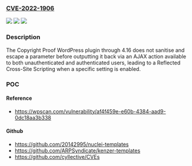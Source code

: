 ### [CVE-2022-1906](https://cve.mitre.org/cgi-bin/cvename.cgi?name=CVE-2022-1906)
![](https://img.shields.io/static/v1?label=Product&message=Copyright%20Proof&color=blue)
![](https://img.shields.io/static/v1?label=Version&message=4.16%3C%3D%204.16%20&color=brighgreen)
![](https://img.shields.io/static/v1?label=Vulnerability&message=CWE-79%20Cross-site%20Scripting%20(XSS)&color=brighgreen)

### Description

The Copyright Proof WordPress plugin through 4.16 does not sanitise and escape a parameter before outputting it back via an AJAX action available to both unauthenticated and authenticated users, leading to a Reflected Cross-Site Scripting when a specific setting is enabled.

### POC

#### Reference
- https://wpscan.com/vulnerability/af4f459e-e60b-4384-aad9-0dc18aa3b338

#### Github
- https://github.com/20142995/nuclei-templates
- https://github.com/ARPSyndicate/kenzer-templates
- https://github.com/cyllective/CVEs


